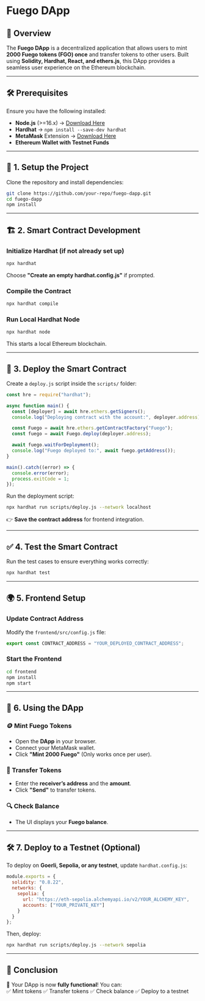 # **Fuego DApp**

## **📌 Overview**  
The **Fuego DApp** is a decentralized application that allows users to mint **2000 Fuego tokens (FGO) once** and transfer tokens to other users. Built using **Solidity, Hardhat, React, and ethers.js**, this DApp provides a seamless user experience on the Ethereum blockchain.

---

## **🛠️ Prerequisites**  
Ensure you have the following installed:
- **Node.js** (>=16.x) → [Download Here](https://nodejs.org/)
- **Hardhat** → `npm install --save-dev hardhat`
- **MetaMask** Extension → [Download Here](https://metamask.io/)
- **Ethereum Wallet with Testnet Funds**

---

## **🚀 1. Setup the Project**  
Clone the repository and install dependencies:  
```sh
git clone https://github.com/your-repo/fuego-dapp.git
cd fuego-dapp
npm install
```

---

## **🏗️ 2. Smart Contract Development**  

### **Initialize Hardhat (if not already set up)**  
```sh
npx hardhat
```
Choose **"Create an empty hardhat.config.js"** if prompted.

### **Compile the Contract**  
```sh
npx hardhat compile
```

### **Run Local Hardhat Node**  
```sh
npx hardhat node
```
This starts a local Ethereum blockchain.

---

## **📜 3. Deploy the Smart Contract**  
Create a `deploy.js` script inside the `scripts/` folder:

```js
const hre = require("hardhat");

async function main() {
  const [deployer] = await hre.ethers.getSigners();
  console.log("Deploying contract with the account:", deployer.address);

  const Fuego = await hre.ethers.getContractFactory("Fuego");
  const fuego = await Fuego.deploy(deployer.address);

  await fuego.waitForDeployment();
  console.log("Fuego deployed to:", await fuego.getAddress());
}

main().catch((error) => {
  console.error(error);
  process.exitCode = 1;
});
```

Run the deployment script:
```sh
npx hardhat run scripts/deploy.js --network localhost
```
👉 **Save the contract address** for frontend integration.

---

## **✅ 4. Test the Smart Contract**  
Run the test cases to ensure everything works correctly:
```sh
npx hardhat test
```

---

## **🌍 5. Frontend Setup**  

### **Update Contract Address**  
Modify the `frontend/src/config.js` file:
```js
export const CONTRACT_ADDRESS = "YOUR_DEPLOYED_CONTRACT_ADDRESS";
```

### **Start the Frontend**  
```sh
cd frontend
npm install
npm start
```

---

## **📝 6. Using the DApp**  

### **🪙 Mint Fuego Tokens**  
- Open the **DApp** in your browser.
- Connect your MetaMask wallet.
- Click **"Mint 2000 Fuego"** (Only works once per user).

### **🔁 Transfer Tokens**  
- Enter the **receiver’s address** and the **amount**.
- Click **"Send"** to transfer tokens.

### **🔍 Check Balance**  
- The UI displays your **Fuego balance**.

---

## **🛠️ 7. Deploy to a Testnet (Optional)**  
To deploy on **Goerli, Sepolia, or any testnet**, update `hardhat.config.js`:

```js
module.exports = {
  solidity: "0.8.22",
  networks: {
    sepolia: {
      url: "https://eth-sepolia.alchemyapi.io/v2/YOUR_ALCHEMY_KEY",
      accounts: ["YOUR_PRIVATE_KEY"]
    }
  }
};
```

Then, deploy:
```sh
npx hardhat run scripts/deploy.js --network sepolia
```

---

## **📢 Conclusion**  
🎉 Your DApp is now **fully functional**! You can:  
✅ Mint tokens ✅ Transfer tokens ✅ Check balance ✅ Deploy to a testnet  

